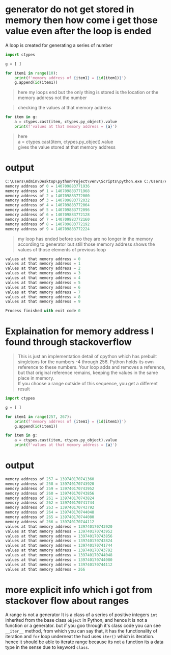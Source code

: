 # generator do not get stored in memory then how come i get those value even after the loop is ended
A loop is created for generating a series of number
```python
import ctypes

g = [ ]

for item1 in range(10):
    print(f'memory address of {item1} = {id(item1)}')
    g.append(id(item1))
```
>here my loops end but the only thing is stored is the location or the memory address not the number

>checking the values at that memory address
```python
for item in g:
    a = ctypes.cast(item, ctypes.py_object).value
    print(f'values at that memory address = {a}')
```
> here <br>
a = ctypes.cast(item, ctypes.py_object).value <br> 
gives the value stored at that memory address <br>

# output
```python
C:\Users\Admin\Desktop\pythonProject\venv\Scripts\python.exe C:/Users/Admin/Desktop/pythonProject/main.py 
memory address of 0 = 140709883771936
memory address of 1 = 140709883771968
memory address of 2 = 140709883772000
memory address of 3 = 140709883772032
memory address of 4 = 140709883772064
memory address of 5 = 140709883772096
memory address of 6 = 140709883772128
memory address of 7 = 140709883772160
memory address of 8 = 140709883772192
memory address of 9 = 140709883772224
```
> my loop has ended before soo they are no longer in the memory according to generator but still those memory address shows the values of those elements of previous loop
```python
values at that memory address = 0
values at that memory address = 1
values at that memory address = 2
values at that memory address = 3
values at that memory address = 4
values at that memory address = 5
values at that memory address = 6
values at that memory address = 7
values at that memory address = 8
values at that memory address = 9

Process finished with exit code 0
```
# Explaination for memory address I found through stackoverflow
> This is just an implementation detail of cpython which has prebuilt singletons for the numbers -4 through 256. Python holds its own reference to these numbers. Your loop adds and removes a reference, but that original reference remains, keeping the values in the same place in memory. <br>If you choose a range outside of this sequence, you get a different result

```python
import ctypes

g = [ ]

for item1 in range(257, 267):
    print(f'memory address of {item1} = {id(item1)}')
    g.append(id(item1))

for item in g:
    a = ctypes.cast(item, ctypes.py_object).value
    print(f'values at that memory address = {a}')
```
# output
```python
memory address of 257 = 139740170741360
memory address of 258 = 139740170743920
memory address of 259 = 139740170743952
memory address of 260 = 139740170743856
memory address of 261 = 139740170743824
memory address of 262 = 139740170741744
memory address of 263 = 139740170743792
memory address of 264 = 139740170744048
memory address of 265 = 139740170744080
memory address of 266 = 139740170744112
values at that memory address = 139740170743920
values at that memory address = 139740170743952
values at that memory address = 139740170743856
values at that memory address = 139740170743824
values at that memory address = 139740170741744
values at that memory address = 139740170743792
values at that memory address = 139740170744048
values at that memory address = 139740170744080
values at that memory address = 139740170744112
values at that memory address = 266
```
# more explicit info which i got from stackover flow about ranges

A range is not a generator It is a class of a series of positive integers ```int``` inherited from the base class ```object``` in Python, and hence it is not a function or a generator. but if you goo through it's class code you can see ```__iter__``` method, from which you can say that, it has the functionality of iteration and ```for``` loop underneat the hud uses ```iter()``` which is iteration. hence it should be able to iterate range because its not a function its a data type in the sense due to keyword ```class```. 

